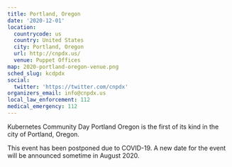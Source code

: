 ```yaml
---
title: Portland, Oregon
date: '2020-12-01'
location:
  countrycode: us
  country: United States
  city: Portland, Oregon
  url: http://cnpdx.us/
  venue: Puppet Offices
map: 2020-portland-oregon-venue.png
sched_slug: kcdpdx
social:
  twitter: 'https://twitter.com/cnpdx'
organizers_email: info@cnpdx.us
local_law_enforcement: 112
medical_emergency: 112
---
```


Kubernetes Community Day Portland Oregon is the first of its kind in the city of Portland, Oregon.

This event has been postponed due to COVID-19.  A new date for the event will be announced sometime in August 2020.

<!--
It is currently sponsored by Puppet, Microsoft, Red Hat, and VMware. If you are interested in becoming a sponsor, please see our [sponsorship prospectus](./prospectus).

Interested in this event?  Please take our [potential attendee survey](https://forms.gle/MKwurmEDMkVFmLqXA).

We will have updates to the event on the following schedule:

* Sponsor Prospectus published: February 1
* Call for Presentations: Opens March 1, Closes April 15
* Full Schedule Published: May 15th
* Registration Opens: May 15th
* Event: September 12th

Watch this space for developments!

Please review our [Code of Conduct](/code-of-conduct).
-->
